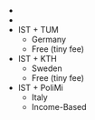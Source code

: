 -
-
- IST + TUM
	- Germany
	- Free (tiny fee)
- IST + KTH
	- Sweden
	- Free (tiny fee)
- IST + PoliMi
	- Italy
	- Income-Based